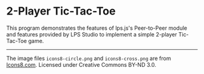 # 2-Player Tic-Tac-Toe

This program demonstrates the features of lps.js's Peer-to-Peer module and features provided by LPS Studio to implement a simple 2-player Tic-Tac-Toe game.

---

The image files `icons8-circle.png` and `icons8-cross.png` are from [Icons8.com](https://icons8.com). Licensed under Creative Commons BY-ND 3.0.